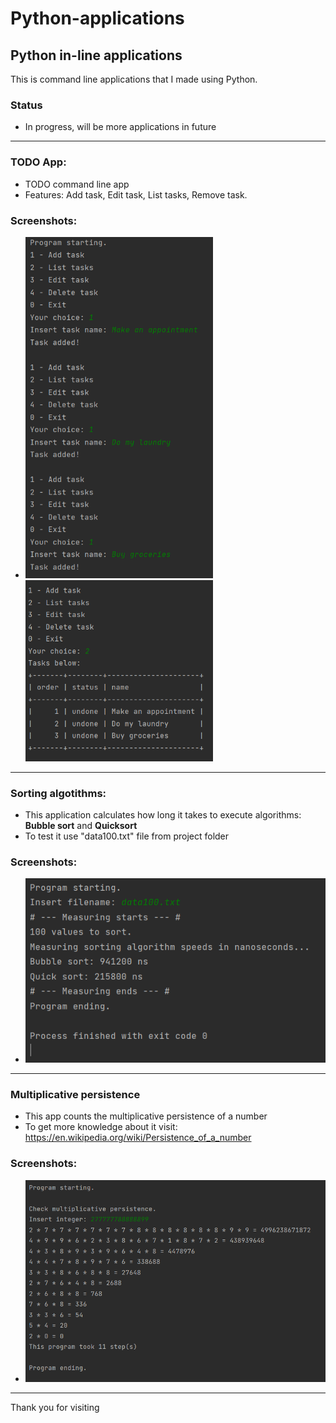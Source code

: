 # Python-applications

## Python in-line applications

This is command line applications that I made using Python.

### Status
- In progress, will be more applications in future

---

### TODO App:
- TODO command line app
- Features: Add task, Edit task, List tasks, Remove task.
### Screenshots:
- <img src="to_do-app/screenshot_todoapp1.png" width="300">  <img src="to_do-app/screenshot_todoapp3.png" width="300">

---

### Sorting algotithms:
- This application calculates how long it takes to execute algorithms: **Bubble sort** and **Quicksort**
- To test it use "data100.txt" file from project folder
### Screenshots:
-  <img src="sorting-algorithms/screenshot_sorting.png" width="500">

---

### Multiplicative persistence
- This app counts the multiplicative persistence of a number
- To get more knowledge about it visit: https://en.wikipedia.org/wiki/Persistence_of_a_number
### Screenshots:
-  <img src="multiplicative_persistence/screenshot_mult_persist.png" width="500">

---

Thank you for visiting




   

